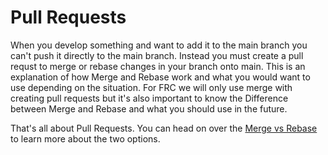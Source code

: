 # Pull Requests
When you develop something and want to add it to the main branch you can't push it directly to the main branch. Instead you must create a pull requst to merge or rebase changes in your branch onto main. This is an explanation of how Merge and Rebase work and what you would want to use depending on the situation. For FRC we will only use merge with creating pull requests but it's also important to know the Difference between Merge and Rebase and what you should use in the future.

That's all about Pull Requests. You can head on over the [Merge vs Rebase](<Merge vs Rebase.md>) to learn more about the two options.